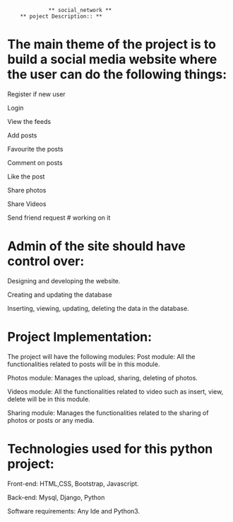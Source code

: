                  ** social_network **
		** poject Description:: **

# The main theme of the project is to build a social media website where the user can do the following things:
Register if new user

Login

View the feeds

Add posts

Favourite the posts

Comment on posts

Like the post

Share photos

Share Videos

Send friend request # working on it

# Admin of the site should have control over:
Designing and developing the website.

Creating and updating the database

Inserting, viewing, updating, deleting the data in the database. 

# Project Implementation:
The project will have the following modules:
Post module: All the functionalities related to posts will be in this module.

Photos module: Manages the upload, sharing, deleting of photos.

Videos module: All the functionalities related to video such as insert, view, delete will be in this module.

Sharing module: Manages the functionalities related to the sharing of photos or posts or any media.


# Technologies used for this python project:
Front-end: HTML,CSS, Bootstrap, Javascript.

Back-end: Mysql, Django, Python

Software requirements: Any Ide and Python3.
